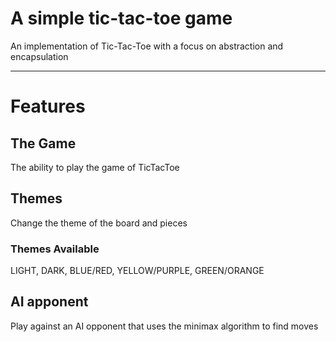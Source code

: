 # A simple tic-tac-toe game

An implementation of Tic-Tac-Toe with a focus on abstraction and encapsulation

***
# Features
## The Game
The ability to play the game of TicTacToe
## Themes
Change the theme of the board and pieces
### Themes Available
LIGHT, DARK, BLUE/RED, YELLOW/PURPLE, GREEN/ORANGE
## AI apponent  
Play against an AI opponent that uses the minimax algorithm to find moves

